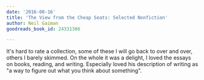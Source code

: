 ```yaml
---
date: '2016-08-16'
title: 'The View from the Cheap Seats: Selected Nonfiction'
author: Neil Gaiman
goodreads_book_id: 24331386

---
```

It's hard to rate a collection, some of these I will go back to over and over, others I barely skimmed. On the whole it was a delight, I loved the essays on books, reading, and writing. Especially loved his description of writing as "a way to figure out what you think about something".

